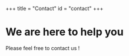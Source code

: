 +++
title = "Contact"
id = "contact"
+++

# We are here to help you

Please feel free to contact us !
